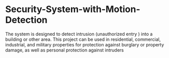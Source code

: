 # Security-System-with-Motion-Detection

The system is designed to detect intrusion (unauthorized entry ) into a building or other area. This project can be used in residential, commercial, industrial, and military properties for protection against burglary or property damage, as well as personal protection against intruders
